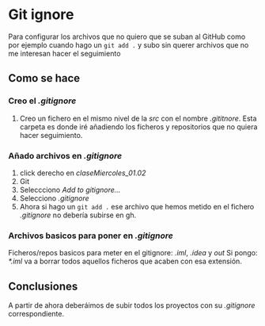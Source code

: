 # Git ignore
Para configurar los archivos que no quiero que se suban al GitHub como
por ejemplo cuando hago un `git add .` y subo sin querer archivos que no 
me interesan hacer el seguimiento



## Como se hace 
### Creo el _.gitignore_
1. Creo un fichero en el mismo nivel de la _src_ con el nombre _.gititnore_.
Esta carpeta es donde iré añadiendo los ficheros y repositorios que no
quiera hacer seguimiento.

### Añado archivos en  _.gitignore_
1. click derecho en _claseMiercoles_01.02_  
2. Git
3. Seleccciono _Add to gitignore..._
4. Selecciono _.gitignore_
5. Ahora si hago un `git add .` ese archivo que hemos metido en el fichero
_.gitignore_ no debería subirse en gh.

### Archivos basicos para poner en _.gitignore_ 
Ficheros/repos basicos para meter en el gitignore: 
_.iml_, _.idea_ y _out_
Si pongo: _*.iml_ va a borrar todos aquellos ficheros que acaben con esa
extensión.

## Conclusiones
A partir de ahora deberáimos de subir todos los proyectos con su 
_.gitignore_ correspondiente.